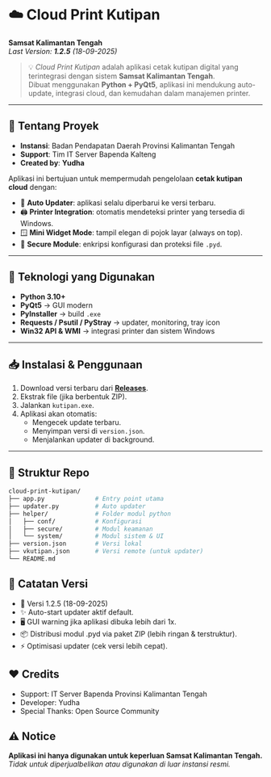 # ☁️ Cloud Print Kutipan  

**Samsat Kalimantan Tengah**  
_Last Version: **1.2.5** (18-09-2025)_  

> 💡 _Cloud Print Kutipan_ adalah aplikasi cetak kutipan digital yang terintegrasi dengan sistem **Samsat Kalimantan Tengah**.  
> Dibuat menggunakan **Python + PyQt5**, aplikasi ini mendukung auto-update, integrasi cloud, dan kemudahan dalam manajemen printer.  

---

## 📌 Tentang Proyek
- **Instansi**: Badan Pendapatan Daerah Provinsi Kalimantan Tengah  
- **Support**: Tim IT Server Bapenda Kalteng  
- **Created by**: **Yudha**  

Aplikasi ini bertujuan untuk mempermudah pengelolaan **cetak kutipan cloud** dengan:
- 🔄 **Auto Updater**: aplikasi selalu diperbarui ke versi terbaru.  
- 🖨️ **Printer Integration**: otomatis mendeteksi printer yang tersedia di Windows.  
- 🪟 **Mini Widget Mode**: tampil elegan di pojok layar (always on top).  
- 🔐 **Secure Module**: enkripsi konfigurasi dan proteksi file `.pyd`.  

---

## 🚀 Teknologi yang Digunakan
- **Python 3.10+**
- **PyQt5** → GUI modern  
- **PyInstaller** → build `.exe`  
- **Requests / Psutil / PyStray** → updater, monitoring, tray icon  
- **Win32 API & WMI** → integrasi printer dan sistem Windows  

---

## 📥 Instalasi & Penggunaan
1. Download versi terbaru dari **[Releases](../../releases)**.  
2. Ekstrak file (jika berbentuk ZIP).  
3. Jalankan `kutipan.exe`.  
4. Aplikasi akan otomatis:
   - Mengecek update terbaru.  
   - Menyimpan versi di `version.json`.  
   - Menjalankan updater di background.  

---

## 📂 Struktur Repo
```bash
cloud-print-kutipan/
├── app.py              # Entry point utama
├── updater.py          # Auto updater
├── helper/             # Folder modul python
│   ├── conf/           # Konfigurasi
│   ├── secure/         # Modul keamanan
│   └── system/         # Modul sistem & UI
├── version.json        # Versi lokal
├── vkutipan.json       # Versi remote (untuk updater)
└── README.md
```

## 📜 Catatan Versi
- 🔖 Versi 1.2.5 (18-09-2025)
- ✨ Auto-start updater aktif default.
- 🖥️ GUI warning jika aplikasi dibuka lebih dari 1x.
- 📦 Distribusi modul .pyd via paket ZIP (lebih ringan & terstruktur).
- ⚡ Optimisasi updater (cek versi lebih cepat).

## ❤️ Credits
- Support: IT Server Bapenda Provinsi Kalimantan Tengah
- Developer: Yudha
- Special Thanks: Open Source Community

## ⚠️ Notice
**Aplikasi ini hanya digunakan untuk keperluan Samsat Kalimantan Tengah.**
_Tidak untuk diperjualbelikan atau digunakan di luar instansi resmi._